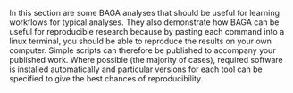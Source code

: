 
In this section are some BAGA analyses that should be useful for learning workflows for typical analyses. They also demonstrate how BAGA can be useful for reproducible research because by pasting each command into a linux terminal, you should be able to reproduce the results on your own computer. Simple scripts can therefore be published to accompany your published work. Where possible (the majority of cases), required software is installed automatically and particular versions for each tool can be specified to give the best chances of reproducibility.
